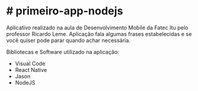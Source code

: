 # # primeiro-app-nodejs

Aplicativo realizado na aula de Desenvolvimento Mobile da Fatec Itu pelo professor Ricardo Leme.
Aplicação fala algumas frases estabelecidas e se você quiser pode parar quando achar necessária.

Bibliotecas e Software utilizado na aplicação:
- Visual Code
- React Native
- Jason
- NodeJS

